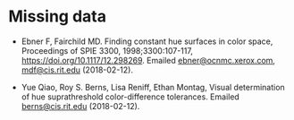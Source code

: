 # Missing data

* Ebner F, Fairchild MD. Finding constant hue surfaces in color space,
  Proceedings of SPIE 3300, 1998;3300:107-117, <https://doi.org/10.1117/12.298269>.
  Emailed <ebner@ocnmc.xerox.com>, <mdf@cis.rit.edu> (2018-02-12).

* Yue Qiao, Roy S. Berns, Lisa Reniff, Ethan Montag,
  Visual determination of hue suprathreshold color-difference tolerances.
  Emailed <berns@cis.rit.edu> (2018-02-12).
